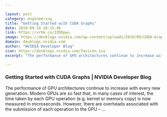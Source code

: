 ```yaml
---

layout: post
category: engineering
title: "Getting Started with CUDA Graphs"
date: 2019-09-10 16:15:46
link: https://vrhk.co/2ZRDpwu
image: https://devblogs.nvidia.com/wp-content/uploads/2019/09/CUDA-Graphs.png
domain: devblogs.nvidia.com
author: "NVIDIA Developer Blog"
icon: https://devblogs.nvidia.com/favicon.ico
excerpt: "The performance of GPU architectures continue to increase with every new generation. Modern GPUs are so fast that, in many cases of interest, the time taken by each GPU operation (e.g. kernel or memory copy) is now measured in microseconds. However, there are overheads associated with the submission of each operation to the GPU – …"

---
```


### Getting Started with CUDA Graphs | NVIDIA Developer Blog

The performance of GPU architectures continue to increase with every new generation. Modern GPUs are so fast that, in many cases of interest, the time taken by each GPU operation (e.g. kernel or memory copy) is now measured in microseconds. However, there are overheads associated with the submission of each operation to the GPU – …